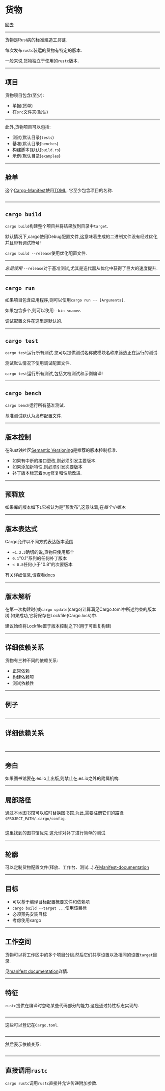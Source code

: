 # 货物

[回去](toc/default.html)

---

货物是Rust病的标准建造工具链.

每次发布`rustc`装运的货物有特定的版本.

一般来说,货物独立于使用的`rustc`版本.

---

## 项目

货物项目包含(至少):

-   单据(货单)
-   在`src`文件夹(默认)

---

此外,货物项目可以包括:

-   测试(默认目录)`tests`)
-   基准(默认目录)`benches`)
-   构建脚本(默认)`build.rs`)
-   示例(默认目录)`examples`)

---

## 舱单

这个[Cargo-Manifest](http://doc.crates.io/manifest.html)使用[TOML](http://doc.crates.io/manifest.html). 它至少包含项目的名称.

<pre><code data-source="chapters/shared/code/cargo/1.toml" data-trim="hljs toml"></code></pre>

---

## `cargo build`

`cargo build`构建整个项目并将结果放到目录中`target`.

默认情况下,cargo使用Debug配置文件,这意味着生成的二进制文件没有经过优化,并且带有调试符号!

`cargo build --release`使用优化配置文件.

---

*总是使用* `--release`对于基准测试,尤其是迭代器从优化中获得了巨大的速度提升.

---

## `cargo run`

如果项目包含应用程序,则可以使用`cargo run -- [Arguments]`.

如果包含多个,则可以使用`--bin <name>`.

调试配置文件在这里是默认的.

---

## `cargo test`

`cargo test`运行所有测试.您可以提供测试名称或模块名称来筛选正在运行的测试.

测试默认情况下使用调试配置文件.

`cargo test`运行所有测试,包括文档测试和示例编译!

---

## `cargo bench`

`cargo bench`运行所有基准测试.

基准测试默认为发布配置文件.

---

## 版本控制

在Rust蚀社区[Semantic Versioning](https://semver.org)是推荐的版本控制标准.

-   如果有中断的接口更改,则必须引发主要版本.
-   如果添加新特性,则必须引发次要版本
-   补丁版本标志着bug修复和性能改进.

---

## 预释放

如果库的版本如下`1`它被认为是"预发布",这意味着,在*每个小版本*.

---

## 版本表达式

Cargo允许以不同方式表达版本范围.

-   `=1.2.3`确切的说,货物只使用那个
-   `0.1`"0.1"系列的任何补丁版本
-   `< 0.8`任何小于"0.8"的次要版本

有关详细信息,请查看[docs](http://doc.crates.io/manifest.html)

---

## 版本解析

在第一次构建时(或`cargo update`(cargo)计算满足Cargo.toml中所述约束的版本树.如果成功,它将保存在Lockfile(Cargo.lock)中.

建议始终将Lockfile置于版本控制之下!(用于可重复构建)

---

## 详细依赖关系

货物有三种不同的依赖关系:

-   正常依赖
-   构建依赖项
-   测试依赖性

---

## 例子

<pre><code data-source="chapters/shared/code/cargo/2.toml" data-trim="hljs toml"></code></pre>

---

## 详细依赖关系

<pre><code data-source="chapters/shared/code/cargo/3.toml" data-trim="hljs toml"></code></pre>

<pre><code data-source="chapters/shared/code/cargo/4.toml" data-trim="hljs toml"></code></pre>

---

## 旁白

如果图书馆要在.es.io上出版,则禁止在.es.io之外的附属机构.

---

## 局部路径

通过本地图书馆可以临时替换图书馆.为此,需要注册它们的路径`$PROJECT_PATH/.cargo/config`.

<pre><code data-source="chapters/shared/code/cargo/5.toml" data-trim="hljs toml"></code></pre>

这里找到的图书馆优先.这允许对补丁进行简单的测试.

---

## 轮廓

可以定制货物配置文件(释放、工作台、测试…).在[Manifest-documentation](http://doc.crates.io/manifest.html)

---

## 目标

-   可以基于编译目标配置概要文件和依赖项
-   `cargo build --target ...`使用该目标
-   必须预先安装目标
-   考虑使用xargo

---

## 工作空间

货物可以将工作区中的多个项目分组.然后它们共享设置以及相同的设置`target`目录.

见[manifest documentation](http://doc.crates.io/manifest.html)详情.

---

## 特征

`rustc`提供在编译时忽略某些代码部分的能力.这是通过特性标志实现的.

<pre><code data-source="chapters/shared/code/cargo/6.rs" data-trim="hljs rust"></code></pre>

---

这些可以登记在`Cargo.toml`.

<pre><code data-source="chapters/shared/code/cargo/7.toml" data-trim="hljs toml"></code></pre>

---

然后表示依赖关系:

<pre><code data-source="chapters/shared/code/cargo/8.toml" data-trim="hljs toml"></code></pre>

---

## 直接调用`rustc`

`cargo rustc`调用`rustc`直接并允许传递附加参数.
